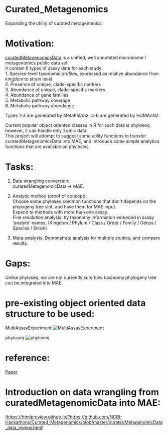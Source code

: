 # Curated_Metagenomics
Expanding the utility of curated metagenomics


# Motivation:
[curatedMetagenomicsData](http://bioconductor.org/packages/release/data/experiment/html/curatedMetagenomicData.html) is a unified, well annotated microbiome / metagenomics public data set.  
It contain 6 types of assay data for each study:  
    1. Species-level taxonomic profiles, expressed as relative abundance from kingdom to strain level  
    2. Presence of unique, clade-specific markers  
    3. Abundance of unique, clade-specific markers  
    4. Abundance of gene families  
    5. Metabolic pathway coverage  
    6. Metabolic pathway abundance  

Types 1-3 are generated by MetaPhlAn2; 4-6 are generated by HUMAnN2.  

Current popular object oriented classes in R for such data is phyloseq, however, it can handle only 1 omic data.  
This project will attempt to suggest some utility functions to transfer curatedMetagenomicsData into MAE, and introduce some simple analytics functions that are available on phyloseq.  

# Tasks:
1. Data wrangling conversion:  
  curatedMetagenomicData -> MAE.  

2. Analytic method (proof of concept):   
  Choose some phyloseq common functions that don't depends on the phylogeny tree slot, and have them for MAE input.  
  Expend to methods with more than one assay.  
  Fine resolution analysis: by taxonomy information embeded in assay 'analyte' names. 
  (Kingdom / Phylum / Class / Order / Family / Genus / Species / Strain)

3. Meta-analysts:
  Demonstrate analysis for multiple studies, and compare results.  


# Gaps:
Unlike phyloseq, we are not currently sure how taxonomy phylogeny tree can be integrated into MAE.  


# pre-existing object oriented data structure to be used:

MultiAssayExperiment
![MultiAssayExperiment](https://bioconductor.github.io/BiocWorkshops/Ramos_MultiAssayExperiment/MultiAssayExperiment.png)

phyloseq
![phyloseq](https://journals.plos.org/plosone/article/figure/image?size=large&id=10.1371/journal.pone.0061217.g003)


# reference:
[Paper](https://www.nature.com/articles/nmeth.4468)


# Introduction on data wrangling from curatedMetagenomicData into MAE:
(https://htmlpreview.github.io/?https://github.com/NCBI-Hackathons/Curated_Metagenomics/blob/master/curatedMetagenomicData_data_review.html)